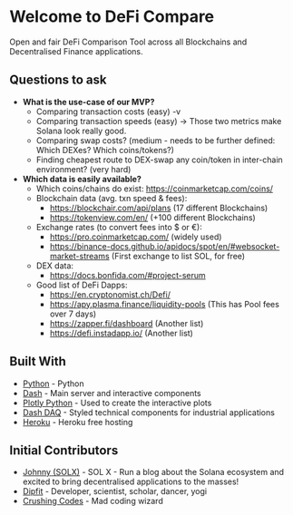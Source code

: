 # Welcome to DeFi Compare

Open and fair DeFi Comparison Tool across all Blockchains and Decentralised Finance applications.

## Questions to ask
* **What is the use-case of our MVP?**
  - Comparing transaction costs (easy)    -v
  - Comparing transaction speeds (easy) -> Those two metrics make Solana look really good.
  - Comparing swap costs? (medium - needs to be further defined: Which DEXes? Which coins/tokens?)
  - Finding cheapest route to DEX-swap any coin/token in inter-chain environment? (very hard)
* **Which data is easily available?**
  - Which coins/chains do exist: https://coinmarketcap.com/coins/
  - Blockchain data (avg. txn speed & fees):
    * https://blockchair.com/api/plans (17 different Blockchains)
    * https://tokenview.com/en/ (+100 different Blockchains)
  - Exchange rates (to convert fees into $ or €):
    * https://pro.coinmarketcap.com/ (widely used)
    * https://binance-docs.github.io/apidocs/spot/en/#websocket-market-streams (First exchange to list SOL, for free)
  - DEX data:
    * https://docs.bonfida.com/#project-serum
  - Good list of DeFi Dapps:
    * https://en.cryptonomist.ch/Defi/
    * https://apy.plasma.finance/liquidity-pools (This has Pool fees over 7 days)
    * https://zapper.fi/dashboard (Another list)
    * https://defi.instadapp.io/ (Another list)
    
## Built With
* [Python](https://www.python.org) - Python
* [Dash](https://dash.plot.ly/) - Main server and interactive components 
* [Plotly Python](https://plot.ly/python/) - Used to create the interactive plots
* [Dash DAQ](https://dash.plot.ly/dash-daq) - Styled technical components for industrial applications
* [Heroku](https://www.heroku.com) - Heroku free hosting

## Initial Contributors
* [Johnny (SOLX)](https://solana.blog) - SOL X - Run a blog about the Solana ecosystem and excited to bring decentralised applications to the masses!
* [Dipfit](https://twitter.com/dipfit1) - Developer, scientist, scholar, dancer, yogi
* [Crushing Codes](https://github.com/crushingcodes) - Mad coding wizard
